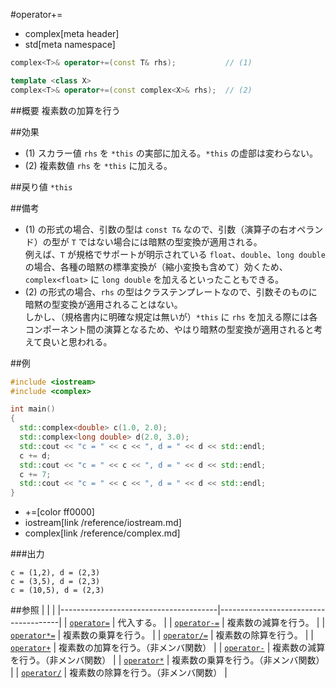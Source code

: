 #operator+=
* complex[meta header]
* std[meta namespace]

```cpp
complex<T>& operator+=(const T& rhs);			// (1)

template <class X>
complex<T>& operator+=(const complex<X>& rhs);	// (2)
```

##概要
複素数の加算を行う


##効果
- (1) スカラー値 `rhs` を `*this` の実部に加える。`*this` の虚部は変わらない。
- (2) 複素数値 `rhs` を `*this` に加える。


##戻り値
`*this`


##備考
- (1) の形式の場合、引数の型は `const T&` なので、引数（演算子の右オペランド）の型が `T` ではない場合には暗黙の型変換が適用される。  
例えば、`T` が規格でサポートが明示されている `float`、`double`、`long double` の場合、各種の暗黙の標準変換が（縮小変換も含めて）効くため、`complex<float>` に `long double` を加えるといったこともできる。
- (2) の形式の場合、`rhs` の型はクラステンプレートなので、引数そのものに暗黙の型変換が適用されることはない。  
しかし、（規格書内に明確な規定は無いが）`*this` に `rhs` を加える際には各コンポーネント間の演算となるため、やはり暗黙の型変換が適用されると考えて良いと思われる。


##例
```cpp
#include <iostream>
#include <complex>

int main()
{
  std::complex<double> c(1.0, 2.0);
  std::complex<long double> d(2.0, 3.0);
  std::cout << "c = " << c << ", d = " << d << std::endl;
  c += d;
  std::cout << "c = " << c << ", d = " << d << std::endl;
  c += 7;
  std::cout << "c = " << c << ", d = " << d << std::endl;
}
```
* +=[color ff0000]
* iostream[link /reference/iostream.md]
* complex[link /reference/complex.md]

###出力
```
c = (1,2), d = (2,3)
c = (3,5), d = (2,3)
c = (10,5), d = (2,3)
```


##参照
|                                       |                                      |
|---------------------------------------|--------------------------------------|
| [`operator=`](op_assign.md)           | 代入する。                           |
| [`operator-=`](op_minus_assign.md)    | 複素数の減算を行う。                 |
| [`operator*=`](op_multiply_assign.md) | 複素数の乗算を行う。                 |
| [`operator/=`](op_divide_assign.md)   | 複素数の除算を行う。                 |
| [`operator+`](../op_plus.md)          | 複素数の加算を行う。（非メンバ関数） |
| [`operator-`](../op_minus.md)         | 複素数の減算を行う。（非メンバ関数） |
| [`operator*`](../op_multiply.md)      | 複素数の乗算を行う。（非メンバ関数） |
| [`operator/`](../op_divide.md)        | 複素数の除算を行う。（非メンバ関数） |
